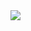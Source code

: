 <a href="https://github.com/devxb/gitanimals">
  <img src="https://render.gitanimals.org/farms/yusung82"/>
</a>
